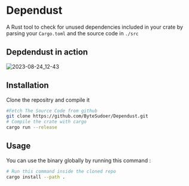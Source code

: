 # Dependust
A Rust tool to check for unused dependencies included in your crate by parsing  your `Cargo.toml` and the source code in `./src`

## Depdendust in action

![2023-08-24_12-43](https://github.com/ByteSudoer/Dependust/assets/88513682/14ec550b-2433-4e3a-b65d-1f0b1cccff06)

## Installation
Clone the repositry and compile it
```bash
#Fetch The Source Code from github
git clone https://github.com/ByteSudoer/Dependust.git
# Compile the crate with cargo
cargo run --release
```

## Usage
You can use the binary globally by running this command :
```bash
# Run this command inside the cloned repo
cargo install --path .
```

